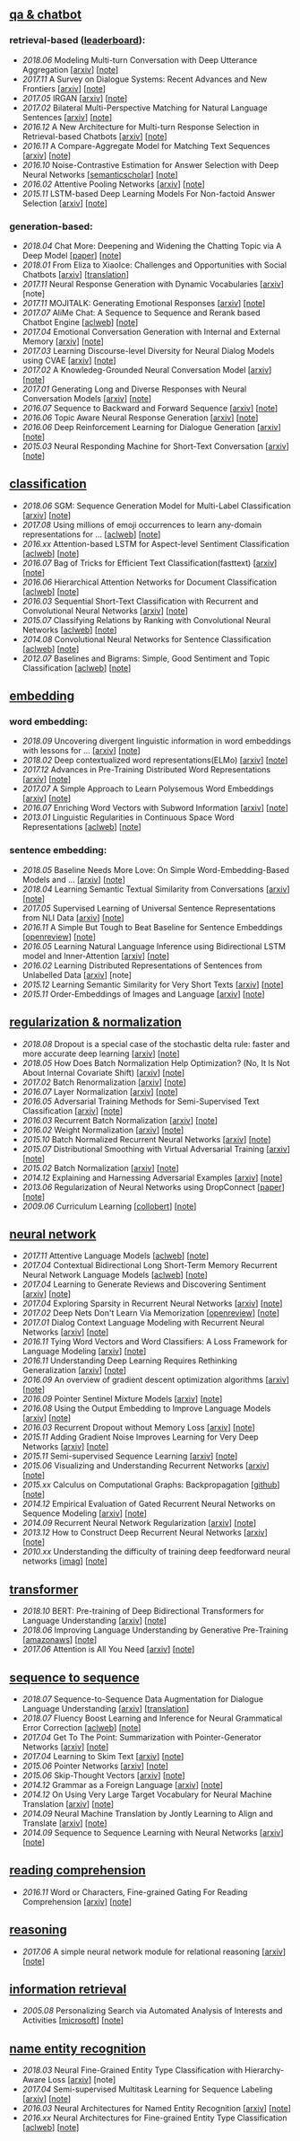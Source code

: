 ## [qa & chatbot](https://github.com/xwzhong/papernote/tree/master/chatbot)
### retrieval-based ([leaderboard](https://github.com/xwzhong/papernote/blob/master/chatbot/README.md)):
* _2018.06_ Modeling Multi-turn Conversation with Deep Utterance Aggregation \[[arxiv](https://arxiv.org/abs/1806.09102)\] \[[note](https://github.com/xwzhong/papernote/blob/master/chatbot/Modeling%20Multi-turn%20Conversation%20with%20Deep%20Utterance%20Aggregation.md)\]
* _2017.11_ A Survey on Dialogue Systems: Recent Advances and New Frontiers \[[arxiv](https://arxiv.org/abs/1711.01731)\] \[[note](https://github.com/xwzhong/papernote/blob/master/chatbot/A%20Survey%20on%20Dialogue%20Systems:%20Recent%20Advances%20and%20New%20Frontiers.md)\]
* _2017.05_ IRGAN \[[arxiv](https://arxiv.org/abs/1705.10513)\] \[[note](https://github.com/xwzhong/papernote/blob/master/chatbot/IRGAN%EF%BC%9AA%20Minimax%20Game%20for%20Unifying%20Generative%20and%20Discriminative%20Information%20Retrieval%20Models.md)\]
* _2017.02_ Bilateral Multi-Perspective Matching for Natural Language Sentences \[[arxiv](https://arxiv.org/abs/1702.03814v3)\] \[[note](https://github.com/xwzhong/papernote/blob/master/chatbot/Bilateral%20Multi-Perspective%20Matching%20for%20Natural%20Language%20Sentences.md)\]
* _2016.12_ A New Architecture for Multi-turn Response Selection in Retrieval-based Chatbots \[[arxiv](https://arxiv.org/abs/1612.01627)\] \[[note](https://github.com/xwzhong/papernote/blob/master/chatbot/Sequential%20Match%20Network-A%20New%20Architecture%20for%20Multi-trun%20Response%20Selection%20in%20Retrieval-based%20Chatbots.md)\]
* _2016.11_ A Compare-Aggregate Model for Matching Text Sequences \[[arxiv](https://arxiv.org/abs/1611.01747)\] \[[note](https://github.com/xwzhong/papernote/blob/master/chatbot/A%20Compare-Aggregate%20Model%20for%20Matching%20Text%20Sequences.md)\]
* _2016.10_ Noise-Contrastive Estimation for Answer Selection with Deep Neural Networks \[[semanticscholar](https://pdfs.semanticscholar.org/cf8b/bceaca91f791388a64f3f1a0392d64e41f4f.pdf)\] \[[note](https://github.com/xwzhong/papernote/blob/master/chatbot/Noise-Contrastive%20Estimation%20for%20Answer%20Selection%20with%20Deep%20Neural%20Networks.md)\]
* _2016.02_ Attentive Pooling Networks \[[arxiv](https://arxiv.org/abs/1602.03609v1)\] \[[note](https://github.com/xwzhong/papernote/blob/master/chatbot/Attentive%20Pooling%20Networks.md)\]
* _2015.11_ LSTM-based Deep Learning Models For Non-factoid Answer Selection \[[arxiv](https://arxiv.org/abs/1511.04108)\] \[[note](https://github.com/xwzhong/papernote/blob/master/chatbot/LSTM-based%20Deep%20Learning%20Models%20For%20Non-factoid%20Answer%20Selection.md)\]

### generation-based:
* _2018.04_ Chat More: Deepening and Widening the Chatting Topic via A Deep Model \[[paper](http://coai.cs.tsinghua.edu.cn/hml/media/files/2018SIGIR_Wangwenjie.pdf)\] \[[note](https://github.com/xwzhong/papernote/blob/master/chatbot/Chat%20More:%20Deepening%20and%20Widening%20the%20Chatting%20Topic%20via%20A%20Deep%20Model.md)\]
* _2018.01_ From Eliza to XiaoIce: Challenges and Opportunities with Social Chatbots \[[arxiv](https://arxiv.org/abs/1801.01957)\] \[[translation](https://www.jiqizhixin.com/articles/2018-01-16-6)\]
* _2017.11_ Neural Response Generation with Dynamic Vocabularies \[[arxiv](https://arxiv.org/abs/1711.11191)\] [note]
* _2017.11_ MOJITALK: Generating Emotional Responses \[[arxiv](https://arxiv.org/abs/1711.04090)\] \[[note](https://github.com/xwzhong/papernote/blob/master/chatbot/MOJITALK:%20Generating%20Emotional%20Responses%20at%20Scale.md)\]
* _2017.07_ AliMe Chat: A Sequence to Sequence and Rerank based Chatbot Engine \[[aclweb](http://www.aclweb.org/anthology/P17-2079)\] \[[note](https://github.com/xwzhong/papernote/blob/master/chatbot/AliMe%20Chat:%20A%20Sequence%20to%20Sequence%20and%20Rerank%20based%20Chatbot%20Engine.md)\]
* _2017.04_ Emotional Conversation Generation with Internal and External Memory \[[arxiv](https://arxiv.org/abs/1704.01074)\] \[[note](https://github.com/xwzhong/papernote/blob/master/chatbot/Emotional%20Chatting%20Machine%EF%BC%9AEmotional%20Conversation%20Generation%20with%20Internal%20and%20External%20Memory.md)\]
* _2017.03_ Learning Discourse-level Diversity for Neural Dialog Models using CVAE \[[arxiv](https://arxiv.org/abs/1703.10960)\] \[[note](https://github.com/xwzhong/papernote/blob/master/chatbot/Learning%20Discourse-level%20Diversity%20for%20Neural%20Dialog%20Models%20using%20Conditional%20Variational%20Autoencoders.md)\]
* _2017.02_ A Knowledeg-Grounded Neural Conversation Model \[[arxiv](https://arxiv.org/abs/1702.01932v1)\] \[[note](https://github.com/xwzhong/papernote/blob/master/chatbot/A%20Knowledeg-Grounded%20Neural%20Conversation%20Model.md)\]
* _2017.01_ Generating Long and Diverse Responses with Neural Conversation Models \[[arxiv](https://arxiv.org/abs/1701.03185)\] \[[note](https://github.com/xwzhong/papernote/blob/master/chatbot/Generating%20Long%20and%20Diverse%20Responses%20with%20Neural%20Conversation%20Models.md)\]
* _2016.07_ Sequence to Backward and Forward Sequence \[[arxiv](https://arxiv.org/abs/1607.00970)\] \[[note](https://github.com/xwzhong/papernote/blob/master/chatbot/Sequence%20to%20Backward%20and%20Forward%20Sequences%20A%20Content-Introducing%20Approach%20to%20Generative%20Short-Text%20Conversation.md)\]
* _2016.06_ Topic Aware Neural Response Generation \[[arxiv](https://arxiv.org/abs/1606.08340)\] \[[note](https://github.com/xwzhong/papernote/blob/master/chatbot/Topic%20Aware%20Neural%20Response%20Generation.md)\]
* _2016.06_ Deep Reinforcement Learning for Dialogue Generation \[[arxiv](https://arxiv.org/abs/1606.01541)\] \[[note](https://github.com/xwzhong/papernote/blob/master/chatbot/Deep%20Reinforcement%20Learning%20for%20Dialogue%20Generation.md)\]
* _2015.03_ Neural Responding Machine for Short-Text Conversation \[[arxiv](http://de.arxiv.org/pdf/1503.02364)\] \[[note](https://github.com/xwzhong/papernote/blob/master/chatbot/Neural%20Responding%20Machine%20for%20Short-Text%20Conversation.md)\]

## [classification](https://github.com/xwzhong/papernote/blob/master/classification)
* _2018.06_ SGM: Sequence Generation Model for Multi-Label Classification \[[arxiv](https://arxiv.org/abs/1806.04822)\] \[[note](https://github.com/xwzhong/papernote/blob/master/classification/SGM:%20Sequence%20Generation%20Model%20for%20Multi-Label%20Classification.md)\]
* _2017.08_ Using millions of emoji occurrences to learn any-domain representations for ... \[[aclweb](http://aclweb.org/anthology/D17-1169)\] \[[note](https://github.com/xwzhong/papernote/blob/master/classification/Using%20millions%20of%20emoji%20occurrences%20to%20learn%20any-domain%20representations%20for%20detecting%20sentiment%2C%20emotion%20and%20sarcasm.md)\]
* _2016.xx_ Attention-based LSTM for Aspect-level Sentiment Classification \[[aclweb](https://aclweb.org/anthology/D16-1058)\] \[[note](https://github.com/xwzhong/papernote/blob/master/classification/Attention-based%20LSTM%20for%20Aspect-level%20Sentiment%20Classification.md)\]
* _2016.07_ Bag of Tricks for Efficient Text Classification(fasttext) \[[arxiv](https://arxiv.org/abs/1607.01759)\] \[[note](https://github.com/xwzhong/papernote/blob/master/classification/Bag%20of%20Tricks%20for%20Efficient%20Text%20Classification.md)\]
* _2016.06_ Hierarchical Attention Networks for Document Classification \[[aclweb](http://www.aclweb.org/anthology/N16-1174)\] \[[note](https://github.com/xwzhong/papernote/blob/master/classification/Hierarchical%20Attention%20Networks%20for%20Document%20Classification.md)\]
* _2016.03_ Sequential Short-Text Classification with Recurrent and Convolutional Neural Networks \[[arxiv](https://arxiv.org/abs/1603.03827)\] \[[note](https://github.com/xwzhong/papernote/blob/master/classification/Sequential%20Short-Text%20Classification%20with%20Recurrent%20and%20Convolutional%20Neural%20Networks.md)\]
* _2015.07_ Classifying Relations by Ranking with Convolutional Neural Networks \[[aclweb](https://www.aclweb.org/anthology/P15-1061)\] \[[note](https://github.com/xwzhong/papernote/blob/master/classification/Classifying%20Relations%20by%20Ranking%20with%20Convolutional%20Neural%20Networks.md)\]
* _2014.08_ Convolutional Neural Networks for Sentence Classification \[[aclweb](http://www.aclweb.org/anthology/D14-1181)\] \[[note](https://github.com/xwzhong/papernote/blob/master/classification/Convolutional%20Neural%20Networks%20for%20Sentence%20Classification.md)\]
* _2012.07_ Baselines and Bigrams: Simple, Good Sentiment and Topic Classification \[[aclweb](https://www.aclweb.org/anthology/P12-2018)\] \[[note](https://github.com/xwzhong/papernote/blob/master/classification/Baselines%20and%20Bigrams:%20Simple%2C%20Good%20Sentiment%20and%20Topic%20Classification.md)\]

## [embedding](https://github.com/xwzhong/papernote/tree/master/embedding)
### word embedding:
* _2018.09_ Uncovering divergent linguistic information in word embeddings with lessons for ... \[[arxiv](https://arxiv.org/abs/1809.02094)\] \[[note](https://github.com/xwzhong/papernote/blob/master/embedding/Uncovering%20divergent%20linguistic%20information%20in%20word%20embeddings%20with%20lessons%20for%20intrinsic%20and%20extrinsic%20evaluation.md)\]
* _2018.02_ Deep contextualized word representations(ELMo) \[[arxiv](https://arxiv.org/abs/1802.05365)\] \[[note](https://github.com/xwzhong/papernote/blob/master/embedding/Deep%20contextualized%20word%20representations.md)\]
* _2017.12_ Advances in Pre-Training Distributed Word Representations \[[arxiv](https://arxiv.org/abs/1712.09405)\] \[[note](https://github.com/xwzhong/papernote/blob/master/embedding/Advances%20in%20Pre-Training%20Distributed%20Word%20Representations.md)\]
* _2017.07_ A Simple Approach to Learn Polysemous Word Embeddings \[[arxiv](https://arxiv.org/pdf/1707.01793.pdf)\] \[[note](https://github.com/xwzhong/papernote/blob/master/embedding/A%20Simple%20Approach%20to%20Learn%20Polysemous%20Word%20Embeddings.md)\]
* _2016.07_ Enriching Word Vectors with Subword Information \[[arxiv](https://arxiv.org/abs/1607.04606)\] \[[note](https://github.com/xwzhong/papernote/blob/master/embedding/Enriching%20Word%20Vectors%20with%20Subword%20Information.md)\]
* _2013.01_ Linguistic Regularities in Continuous Space Word Representations \[[aclweb](https://www.aclweb.org/anthology/N13-1090)\] \[[note](https://github.com/xwzhong/papernote/blob/master/embedding/Linguistic%20Regularities%20in%20Continuous%20Space%20Word%20Representations.md)\]


### sentence embedding:
* _2018.05_ Baseline Needs More Love: On Simple Word-Embedding-Based Models and ... \[[arxiv](https://arxiv.org/abs/1805.09843)\] \[[note](https://github.com/xwzhong/papernote/blob/master/embedding/Baseline%20Needs%20More%20Love:%20On%20Simple%20Word-Embedding-Based%20Models%20and%20Associated%20Pooling%20Mechanisms.md)\]
* _2018.04_ Learning Semantic Textual Similarity from Conversations \[[arxiv](https://arxiv.org/abs/1804.07754)\] \[[note](https://github.com/xwzhong/papernote/blob/master/embedding/Learning%20Semantic%20Textual%20Similarity%20from%20Conversations.md)\]
* _2017.05_ Supervised Learning of Universal Sentence Representations from NLI Data \[[arxiv](https://arxiv.org/abs/1705.02364)\] \[[note](https://github.com/xwzhong/papernote/blob/master/embedding/Supervised%20Learning%20of%20Universal%20Sentence%20Representations%20from%20Natural%20Language%20Inference%20Data.md)\]
* _2016.11_ A Simple But Tough to Beat Baseline for Sentence Embeddings \[[openreview](https://openreview.net/pdf?id=SyK00v5xx)\] \[[note](https://github.com/xwzhong/papernote/blob/master/embedding/A%20Simple%20But%20Tough%20to%20Beat%20Baseline%20for%20Sentence%20Embeddings.md)\]
* _2016.05_ Learning Natural Language Inference using Bidirectional LSTM model and Inner-Attention \[[arxiv](https://arxiv.org/abs/1605.09090v1)\] \[[note](https://github.com/xwzhong/papernote/blob/master/embedding/Learning%20Natural%20Language%20Inference%20using%20Bidirectional%20LSTM%20model%20and%20Inner-Attention.md)\]
* _2016.02_ Learning Distributed Representations of Sentences from Unlabelled Data \[[arxiv](https://arxiv.org/abs/1602.03483)\] \[note\]
* _2015.12_ Learning Semantic Similarity for Very Short Texts \[[arxiv](https://arxiv.org/abs/1512.00765)\] \[[note](https://github.com/xwzhong/papernote/blob/master/embedding/Learning%20Semantic%20Similarity%20for%20Very%20Short%20Texts.md)\]
* _2015.11_ Order-Embeddings of Images and Language \[[arxiv](https://arxiv.org/pdf/1511.06361.pdf)\] \[[note](https://github.com/xwzhong/papernote/blob/master/embedding/Order-Embeddings%20of%20Images%20and%20Language.md)\]

## [regularization & normalization](https://github.com/xwzhong/papernote/tree/master/regularization)
* _2018.08_ Dropout is a special case of the stochastic delta rule: faster and more accurate deep learning \[[arxiv](https://arxiv.org/abs/1808.03578)\] \[[note](https://github.com/xwzhong/papernote/blob/master/regularization/Dropout%20is%20a%20special%20case%20of%20the%20stochastic%20delta%20rule:%20faster%20and%20more%20accurate%20deep%20learning.md)\]
* _2018.05_ How Does Batch Normalization Help Optimization? (No, It Is Not About Internal Covariate Shift) \[[arxiv](https://arxiv.org/abs/1805.11604)\] \[[note](https://github.com/xwzhong/papernote/blob/master/neural%20network/How%20Does%20Batch%20Normalization%20Help%20Optimization%3F%20(No%2C%20It%20Is%20Not%20About%20Internal%20Covariate%20Shift)%20.md)\]
* _2017.02_ Batch Renormalization \[[arxiv](https://arxiv.org/abs/1702.03275)\] \[[note](https://github.com/xwzhong/papernote/blob/master/regularization/Batch%20Renormalization:%20Towards%20Reducing%20Minibatch%20Dependence%20in%20Batch-Normalized%20Models.md)\]
* _2016.07_ Layer Normalization \[[arxiv](https://arxiv.org/abs/1607.06450)\] \[[note](https://github.com/xwzhong/papernote/blob/master/regularization/Layer%20Normalization.md)\]
* _2016.05_ Adversarial Training Methods for Semi-Supervised Text Classification \[[arxiv](https://arxiv.org/abs/1605.07725)\] \[[note](https://github.com/xwzhong/papernote/blob/master/regularization/Adversarial%20Training%20Methods%20for%20Semi-Supervised%20Text%20Classification.md)\]
* _2016.03_ Recurrent Batch Normalization \[[arxiv](https://arxiv.org/abs/1603.09025v5)\] \[[note](https://github.com/xwzhong/papernote/blob/master/regularization/Recurrent%20Batch%20Normalization.md)\]
* _2016.02_ Weight Normalization \[[arxiv](https://arxiv.org/abs/1602.07868)\] \[[note](https://github.com/xwzhong/papernote/blob/master/regularization/Weight%20Normalization:%20A%20Simple%20Reparameterization%20to%20Accelerate%20Training%20of%20Deep%20Neural%20Networks.md)\]
* _2015.10_ Batch Normalized Recurrent Neural Networks \[[arxiv](https://arxiv.org/abs/1510.01378)\] \[[note](https://github.com/xwzhong/papernote/blob/master/regularization/Batch%20Normalized%20Recurrent%20Neural%20Networks.md)\]
* _2015.07_ Distributional Smoothing with Virtual Adversarial Training \[[arxiv](https://arxiv.org/abs/1507.00677)\] \[[note](https://github.com/xwzhong/papernote/blob/master/regularization/Distributional%20Smoothing%20with%20Virtual%20Adversarial%20Training.md)\]
* _2015.02_ Batch Normalization \[[arxiv](https://arxiv.org/pdf/1502.03167.pdf)\] \[[note](https://github.com/xwzhong/papernote/blob/master/regularization/Batch%20Normalization:%20Accelerating%20Deep%20Network%20Training%20by%20Reducing%20Internal%20Covariate%20Shift.md)\]
* _2014.12_ Explaining and Harnessing Adversarial Examples \[[arxiv](https://arxiv.org/abs/1412.6572v3)\] \[[note](https://github.com/xwzhong/papernote/blob/master/regularization/Explaining%20and%20Harnessing%20Adversarial%20Examples.md)\]
* _2013.06_ Regularization of Neural Networks using DropConnect \[[paper](https://cs.nyu.edu/~wanli/dropc/dropc.pdf)\] \[[note](https://github.com/xwzhong/papernote/blob/master/regularization/Regularization%20of%20Neural%20Networks%20using%20DropConnect.md)\]
* _2009.06_ Curriculum Learning \[[collobert](https://ronan.collobert.com/pub/matos/2009_curriculum_icml.pdf)\] \[[note](https://github.com/xwzhong/papernote/blob/master/regularization/curriculum%20learning.md)\]

## [neural network](https://github.com/xwzhong/papernote/tree/master/neural%20network/)
* _2017.11_ Attentive Language Models \[[aclweb](http://www.aclweb.org/anthology/I17-1045)\] \[[note](https://github.com/xwzhong/papernote/blob/master/neural%20network/Attentive%20Language%20Models.md)\]
* _2017.04_ Contextual Bidirectional Long Short-Term Memory Recurrent Neural Network Language Models \[[aclweb](http://www.aclweb.org/anthology/E17-1096)\] \[[note](https://github.com/xwzhong/papernote/blob/master/neural%20network/Contextual%20Bidirectional%20Long%20Short-Term%20Memory%20Recurrent%20Neural%20Network%20Language%20Models:%20A%20Generative%20Approach%20to%20Sentiment%20Analysis.md)\]
* _2017.04_ Learning to Generate Reviews and Discovering Sentiment \[[arxiv](http://de.arxiv.org/pdf/1704.01444)\] \[[note](https://github.com/xwzhong/papernote/blob/master/neural%20network/Learning%20to%20Generate%20Reviews%20and%20Discovering%20Sentiment.md)\]
* _2017.04_ Exploring Sparsity in Recurrent Neural Networks \[[arxiv](https://arxiv.org/abs/1704.05119)\] \[[note](https://github.com/xwzhong/papernote/blob/master/neural%20network/Exploring%20Sparsity%20in%20Recurrent%20Neural%20Networks.md)\]
* _2017.02_ Deep Nets Don't Learn Via Memorization \[[openreview](https://openreview.net/pdf?id=rJv6ZgHYg)\] \[[note](https://github.com/xwzhong/papernote/blob/master/neural%20network/Deep%20Nets%20Don't%20Learn%20Via%20Memorization.md)\]
* _2017.01_ Dialog Context Language Modeling with Recurrent Neural Networks \[[arxiv](https://arxiv.org/abs/1701.04056)\] \[[note](https://github.com/xwzhong/papernote/blob/master/neural%20network/Dialog%20Context%20Language%20Modeling%20with%20Recurrent%20Neural%20Networks.md)\]
* _2016.11_ Tying Word Vectors and Word Classifiers: A Loss Framework for Language Modeling \[[arxiv](https://arxiv.org/abs/1611.01462)\] \[[note](https://github.com/xwzhong/papernote/blob/master/neural%20network/Tying%20Word%20Vectors%20and%20Word%20Classifiers:%20A%20Loss%20Framework%20for%20Language%20Modeling.md)\]
* _2016.11_ Understanding Deep Learning Requires Rethinking Generalization \[[arxiv](https://arxiv.org/abs/1611.03530)\] \[[note](https://github.com/xwzhong/papernote/blob/master/neural%20network/Understanding%20Deep%20Learning%20Requires%20Rethinking%20Generalization.md)\]
* _2016.09_ An overview of gradient descent optimization algorithms \[[arxiv](https://arxiv.org/abs/1609.04747)\] \[[note](https://github.com/xwzhong/papernote/blob/master/neural%20network/An%20overview%20of%20gradient%20descent%20optimization%20algorithms.md)\]
* _2016.09_ Pointer Sentinel Mixture Models \[[arxiv](https://arxiv.org/abs/1609.07843)\] \[[note](https://github.com/xwzhong/papernote/blob/master/neural%20network/Pointer%20Sentinel%20Mixture%20Models.md)\]
* _2016.08_ Using the Output Embedding to Improve Language Models \[[arxiv](https://arxiv.org/abs/1608.05859)\] \[[note](https://github.com/xwzhong/papernote/blob/master/neural%20network/Using%20the%20Output%20Embedding%20to%20Improve%20Language%20Models.md)\]
* _2016.03_ Recurrent Dropout without Memory Loss \[[arxiv](https://arxiv.org/abs/1603.05118)\] \[[note](https://github.com/xwzhong/papernote/blob/master/neural%20network/Recurrent%20Dropout%20without%20Memory%20Loss.md)\]
* _2015.11_ Adding Gradient Noise Improves Learning for Very Deep Networks \[[arxiv](https://arxiv.org/abs/1511.06807)\] \[[note](https://github.com/xwzhong/papernote/blob/master/neural%20network/Adding%20Gradient%20Noise%20Improves%20Learning%20for%20Very%20Deep%20Networks.md)\]
* _2015.11_ Semi-supervised Sequence Learning \[[arxiv](https://arxiv.org/abs/1511.01432)\] \[[note](https://github.com/xwzhong/papernote/blob/master/neural%20network/Semi-supervised%20Sequence%20Learning.md)\]
* _2015.06_ Visualizing and Understanding Recurrent Networks \[[arxiv](https://arxiv.org/abs/1506.02078)\] \[[note](https://github.com/xwzhong/papernote/blob/master/neural%20network/Visualizing%20and%20Understanding%20Recurrent%20Networks.md)\]
* _2015.xx_ Calculus on Computational Graphs: Backpropagation \[[github](http://colah.github.io/posts/2015-08-Backprop/)\] \[[note](https://github.com/xwzhong/papernote/blob/master/neural%20network/Calculus%20on%20Computational%20Graphs:%20Backpropagation.md)\]
* _2014.12_ Empirical Evaluation of Gated Recurrent Neural Networks on Sequence Modeling \[[arxiv](https://arxiv.org/pdf/1412.3555)\] \[[note](https://github.com/xwzhong/papernote/blob/master/neural%20network/Empirical%20Evaluation%20of%20Gated%20Recurrent%20Neural%20Networks%20on%20Sequence%20Modeling.md)\]
* _2014.09_ Recurrent Neural Network Regularization \[[arxiv](https://arxiv.org/pdf/1409.2329.pdf)\] \[[note](https://github.com/xwzhong/papernote/blob/master/neural%20network/Recurrent%20Neural%20Network%20Regularization.md)\]
* _2013.12_ How to Construct Deep Recurrent Neural Networks \[[arxiv](https://arxiv.org/abs/1312.6026)\] \[[note](https://github.com/xwzhong/papernote/blob/master/neural%20network/How%20to%20Construct%20Deep%20Recurrent%20Neural%20Networks.md)\]
* _2010.xx_ Understanding the difficulty of training deep feedforward neural networks \[[imag](http://www-prima.imag.fr/jlc/Courses/2016/PRML/XavierInitialisation.pdf)\] \[[note](https://github.com/xwzhong/papernote/blob/master/neural%20network/Understanding%20the%20difficulty%20of%20training%20deep%20feedforward%20neural%20networks.md)\]

## [transformer](https://github.com/xwzhong/papernote/tree/master/transformer/)
* _2018.10_ BERT: Pre-training of Deep Bidirectional Transformers for Language Understanding \[[arxiv](https://arxiv.org/abs/1810.04805)\] \[[note](https://github.com/xwzhong/papernote/blob/master/transformer/BERT:%20Pre-training%20of%20Deep%20Bidirectional%20Transformers%20for%20Language%20Understanding.md)\]
* _2018.06_ Improving Language Understanding by Generative Pre-Training \[[amazonaws](https://s3-us-west-2.amazonaws.com/openai-assets/research-covers/language-unsupervised/language_understanding_paper.pdf)\] \[[note](https://github.com/xwzhong/papernote/blob/master/transformer/Improving%20Language%20Understanding%20by%20Generative%20Pre-Training.md)\]
* _2017.06_ Attention is All You Need \[[arxiv](https://arxiv.org/abs/1706.03762)\] \[[note](https://github.com/xwzhong/papernote/blob/master/transformer/Attention%20is%20All%20You%20Need.md)\]

## [sequence to sequence](https://github.com/xwzhong/papernote/tree/master/sequence%20to%20sequence/)
* _2018.07_ Sequence-to-Sequence Data Augmentation for Dialogue Language Understanding \[[arxiv](https://arxiv.org/abs/1807.01554)\] \[[translation](https://www.jiqizhixin.com/articles/2018-08-20-8)\]
* _2018.07_ Fluency Boost Learning and Inference for Neural Grammatical Error Correction \[[aclweb](http://aclweb.org/anthology/P18-1097)\] \[[note](https://github.com/xwzhong/papernote/blob/master/sequence%20to%20sequence/Fluency%20Boost%20Learning%20and%20Inference%20for%20Neural%20Grammatical%20Error%20Correction.md)\]
* _2017.04_ Get To The Point: Summarization with Pointer-Generator Networks \[[arxiv](https://arxiv.org/abs/1704.04368)\] \[[note](https://github.com/xwzhong/papernote/blob/master/sequence%20to%20sequence/Get%20To%20The%20Point:%20Summarization%20with%20Pointer-Generator%20Networks.md)\]
* _2017.04_ Learning to Skim Text \[[arxiv](https://arxiv.org/pdf/1704.06877.pdf)\] \[[note](https://github.com/xwzhong/papernote/blob/master/sequence%20to%20sequence/Learning%20to%20Skim%20Text.md)\]
* _2015.06_ Pointer Networks \[[arxiv](https://arxiv.org/abs/1506.03134)\] \[[note](https://github.com/xwzhong/papernote/blob/master/sequence%20to%20sequence/Pointer%20Networks.md)\]
* _2015.06_ Skip-Thought Vectors \[[arxiv](https://arxiv.org/abs/1506.06726)\] \[[note](https://github.com/xwzhong/papernote/blob/master/sequence%20to%20sequence/Skip-Thought%20Vectors.md)\]
* _2014.12_ Grammar as a Foreign Language \[[arxiv](https://arxiv.org/abs/1412.7449)\] \[[note](https://github.com/xwzhong/papernote/blob/master/sequence%20to%20sequence/Grammar%20as%20a%20Foreign%20Language.md)\]
* _2014.12_ On Using Very Large Target Vocabulary for Neural Machine Translation \[[arxiv](https://arxiv.org/abs/1412.2007v2)\] \[[note](https://github.com/xwzhong/papernote/blob/master/sequence%20to%20sequence/On%20Using%20Very%20Large%20Target%20Vocabulary%20for%20Neural%20Machine%20Translation.md)\]
* _2014.09_ Neural Machine Translation by Jontly Learning to Align and Translate \[[arxiv](https://arxiv.org/abs/1409.0473)\] \[[note](https://github.com/xwzhong/papernote/blob/master/sequence%20to%20sequence/Neural%20Machine%20Translation%20by%20Jontly%20Learning%20to%20Align%20and%20Translate.md)\]
* _2014.09_ Sequence to Sequence Learning with Neural Networks \[[arxiv](https://arxiv.org/abs/1409.3215)\] \[[note](https://github.com/xwzhong/papernote/blob/master/sequence%20to%20sequence/Sequence%20to%20Sequence%20Learning%20with%20Neural%20Networks.md)\]

## [reading comprehension](https://github.com/xwzhong/papernote/tree/master/reading%20comprehension)
* _2016.11_ Word or Characters, Fine-grained Gating For Reading Comprehension \[[arxiv](https://arxiv.org/abs/1611.01724)\] \[[note](https://github.com/xwzhong/papernote/blob/master/reading%20comprehension/Word%20or%20Characters%2C%20Fine-grained%20Gating%20For%20Reading%20Comprehension.md)\]

## [reasoning](https://github.com/xwzhong/papernote/tree/master/reasoning)
* _2017.06_ A simple neural network module for relational reasoning \[[arxiv](https://arxiv.org/abs/1706.01427)\] \[[note](https://github.com/xwzhong/papernote/blob/master/reasoning/A%20simple%20neural%20network%20module%20for%20relational%20reasoning.md)\]

## [information retrieval](https://github.com/xwzhong/papernote/tree/master/information%20retrieval)
* _2005.08_ Personalizing Search via Automated Analysis of Interests and Activities \[[microsoft](https://www.microsoft.com/en-us/research/wp-content/uploads/2016/02/sigir05.pdf)\] \[[note](https://github.com/xwzhong/papernote/blob/master/information%20retrieval/Personalizing%20Search%20via%20Automated%20Analysis%20of%20Interests%20and%20Activities.md)\]

## [name entity recognition](https://github.com/xwzhong/papernote/tree/master/name%20entity%20recognition)
* _2018.03_ Neural Fine-Grained Entity Type Classification with Hierarchy-Aware Loss \[[arxiv](https://arxiv.org/pdf/1803.03378.pdf)\] \[note\]
* _2017.04_ Semi-supervised Multitask Learning for Sequence Labeling \[[arxiv](https://arxiv.org/abs/1704.07156)\] \[[note](https://github.com/xwzhong/papernote/blob/master/name%20entity%20recognition/Semi-supervised%20Multitask%20Learning%20for%20Sequence%20Labeling.md)\]
* _2016.03_ Neural Architectures for Named Entity Recognition \[[arxiv](https://arxiv.org/abs/1603.01360)\] \[[note](https://github.com/xwzhong/papernote/blob/master/name%20entity%20recognition/Neural%20Architectures%20for%20Named%20Entity%20Recognition.md)\]
* _2016.xx_ Neural Architectures for Fine-grained Entity Type Classification \[[aclweb](https://www.aclweb.org/anthology/E17-1119)\] \[[note](https://github.com/xwzhong/papernote/blob/master/name%20entity%20recognition/Neural%20Architectures%20for%20Fine-grained%20Entity%20Type%20Classification.md)\]
